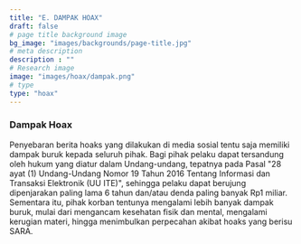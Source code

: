 ```yaml
---
title: "E. DAMPAK HOAX"
draft: false
# page title background image
bg_image: "images/backgrounds/page-title.jpg"
# meta description
description : ""
# Research image
image: "images/hoax/dampak.png"
# type
type: "hoax"
---
```

### Dampak Hoax
Penyebaran berita hoaks yang dilakukan di media sosial tentu saja memiliki dampak buruk kepada seluruh pihak. Bagi pihak pelaku dapat tersandung oleh hukum yang diatur dalam Undang-undang, tepatnya pada Pasal "28 ayat (1) Undang-Undang Nomor 19 Tahun 2016 Tentang Informasi dan Transaksi Elektronik (UU ITE)", sehingga pelaku dapat berujung dipenjarakan paling lama 6 tahun dan/atau denda paling banyak Rp1 miliar. Sementara itu, pihak korban tentunya mengalami lebih banyak dampak buruk, mulai dari mengancam kesehatan fisik dan mental, mengalami kerugian materi, hingga menimbulkan perpecahan akibat hoaks yang berisu SARA.
